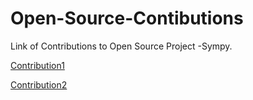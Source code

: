# Open-Source-Contibutions
Link of Contributions to  Open Source  Project -Sympy.



[Contribution1](https://github.com/sympy/sympy/pull/15901)

[Contribution2](https://github.com/sympy/sympy/pull/15842)

